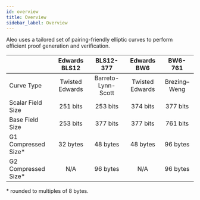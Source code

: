 ```yaml
---
id: overview
title: Overview
sidebar_label: Overview
---
```


<!----------------------------------------------------------------------------->
<!-------------------- THIS MARKDOWN FILE IS AUTOGENERATED -------------------->
<!----------------------------------------------------------------------------->

Aleo uses a tailored set of pairing-friendly elliptic curves to perform efficient proof generation and verification.

|                     |  Edwards BLS12  |     BLS12-377      |   Edwards BW6   |   BW6-761    |
|:------------------- |:---------------:|:------------------:|:---------------:|:------------:|
| Curve Type          | Twisted Edwards | Barreto-Lynn-Scott | Twisted Edwards | Brezing–Weng |
| Scalar Field Size   |    251 bits     |      253 bits      |    374 bits     |   377 bits   |
| Base Field Size     |    253 bits     |      377 bits      |    377 bits     |   761 bits   |
| G1 Compressed Size* |    32 bytes     |      48 bytes      |    48 bytes     |   96 bytes   |
| G2 Compressed Size* |       N/A       |      96 bytes      |       N/A       |   96 bytes   |

\* rounded to multiples of 8 bytes.


